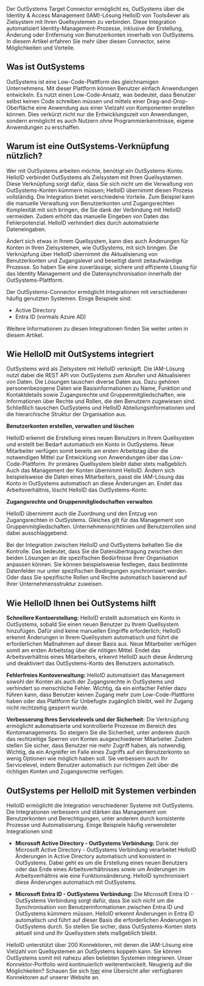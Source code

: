 Der OutSystems Target Connector ermöglicht es, OutSystems über die Identity & Access Management (IAM)-Lösung HelloID von Tools4ever als Zielsystem mit Ihren Quellsystemen zu verbinden. Diese Integration automatisiert Identity-Management-Prozesse, inklusive der Erstellung, Änderung oder Entfernung von Benutzerkonten innerhalb von OutSystems. In diesem Artikel erfahren Sie mehr über diesen Connector, seine Möglichkeiten und Vorteile.

## Was ist OutSystems

OutSystems ist eine Low-Code-Plattform des gleichnamigen Unternehmens. Mit dieser Plattform können Benutzer einfach Anwendungen entwickeln. Es nutzt einen Low-Code-Ansatz, was bedeutet, dass Benutzer selbst keinen Code schreiben müssen und mittels einer Drag-and-Drop-Oberfläche eine Anwendung aus einer Vielzahl von Komponenten erstellen können. Dies verkürzt nicht nur die Entwicklungszeit von Anwendungen, sondern ermöglicht es auch Nutzern ohne Programmierkenntnisse, eigene Anwendungen zu erschaffen.

## Warum ist eine OutSystems-Verknüpfung nützlich?

Wer mit OutSystems arbeiten möchte, benötigt ein OutSystems-Konto. HelloID verbindet OutSystems als Zielsystem mit Ihren Quellsystemen. Diese Verknüpfung sorgt dafür, dass Sie sich nicht um die Verwaltung von OutSystems-Konten kümmern müssen; HelloID übernimmt diesen Prozess vollständig. Die Integration bietet verschiedene Vorteile. Zum Beispiel kann die manuelle Verwaltung von Benutzerkonten und Zugangsrechten Komplexität mit sich bringen, die Sie dank der Verbindung mit HelloID vermeiden. Zudem erhöht das manuelle Eingeben von Daten das Fehlerpotenzial. HelloID verhindert dies durch automatisierte Dateneingaben.

Ändert sich etwas in Ihrem Quellsystem, kann dies auch Änderungen für Konten in Ihren Zielsystemen, wie OutSystems, mit sich bringen. Die Verknüpfung über HelloID übernimmt die Aktualisierung von Benutzerkonten und Zugangslevel und beseitigt damit zeitaufwändige Prozesse. So haben Sie eine zuverlässige, sichere und effiziente Lösung für das Identity Management und die Datensynchronisation innerhalb der OutSystems-Plattform.

Der OutSystems-Connector ermöglicht Integrationen mit verschiedenen häufig genutzten Systemen. Einige Beispiele sind:

* Active Directory
* Entra ID (vormals Azure AD)

Weitere Informationen zu diesen Integrationen finden Sie weiter unten in diesem Artikel.

## Wie HelloID mit OutSystems integriert

OutSystems wird als Zielsystem mit HelloID verknüpft. Die IAM-Lösung nutzt dabei die REST API von OutSystems zum Abrufen und Aktualisieren von Daten. Die Lösungen tauschen diverse Daten aus. Dazu gehören personenbezogene Daten wie Basisinformationen zu Name, Funktion und Kontaktdetails sowie Zugangsrechte und Gruppenmitgliedschaften, wie Informationen über Rechte und Rollen, die den Benutzern zugewiesen sind. Schließlich tauschen OutSystems und HelloID Abteilungsinformationen und die hierarchische Struktur der Organisation aus.

**Benutzerkonten erstellen, verwalten und löschen**

HelloID erkennt die Erstellung eines neuen Benutzers in Ihrem Quellsystem und erstellt bei Bedarf automatisch ein Konto in OutSystems. Neue Mitarbeiter verfügen somit bereits am ersten Arbeitstag über die notwendigen Mittel zur Entwicklung von Anwendungen über das Low-Code-Plattform. Ihr primäres Quellsystem bleibt dabei stets maßgeblich. Auch das Management der Konten übernimmt HelloID. Ändern sich beispielsweise die Daten eines Mitarbeiters, passt die IAM-Lösung das Konto in OutSystems automatisch an diese Änderungen an. Endet das Arbeitsverhältnis, löscht HelloID das OutSystems-Konto.

**Zugangsrechte und Gruppenmitgliedschaften verwalten**

HelloID übernimmt auch die Zuordnung und den Entzug von Zugangsrechten in OutSystems. Gleiches gilt für das Management von Gruppenmitgliedschaften. Unternehmensrichtlinien und Benutzerrollen sind dabei ausschlaggebend.

Bei der Integration zwischen HelloID und OutSystems behalten Sie die Kontrolle. Das bedeutet, dass Sie die Datenübertragung zwischen den beiden Lösungen an die spezifischen Bedürfnisse Ihrer Organisation anpassen können. Sie können beispielsweise festlegen, dass bestimmte Datenfelder nur unter spezifischen Bedingungen synchronisiert werden. Oder dass Sie spezifische Rollen und Rechte automatisch basierend auf Ihrer Unternehmensstruktur zuweisen.

## Wie HelloID Ihnen bei OutSystems hilft

**Schnellere Kontoerstellung:** HelloID erstellt automatisch ein Konto in OutSystems, sobald Sie einen neuen Benutzer zu Ihrem Quellsystem hinzufügen. Dafür sind keine manuellen Eingriffe erforderlich; HelloID erkennt Änderungen in Ihrem Quellsystem automatisch und führt die erforderlichen Maßnahmen auf dieser Basis aus. Neue Mitarbeiter verfügen somit am ersten Arbeitstag über die nötigen Mittel. Endet das Arbeitsverhältnis eines Mitarbeiters, erkennt HelloID auch diese Änderung und deaktiviert das OutSystems-Konto des Benutzers automatisch.

**Fehlerfreies Kontoverwaltung:** HelloID automatisiert das Management sowohl der Konten als auch der Zugangsrechte in OutSystems und verhindert so menschliche Fehler. Wichtig, da ein einfacher Fehler dazu führen kann, dass Benutzer keinen Zugang mehr zum Low-Code-Plattform haben oder das Plattform für Unbefugte zugänglich bleibt, weil ihr Zugang nicht rechtzeitig gesperrt wurde.

**Verbesserung Ihres Servicelevels und der Sicherheit:** Die Verknüpfung ermöglicht automatisierte und kontrollierte Prozesse im Bereich des Kontomanagements. So steigern Sie die Sicherheit, unter anderem durch das rechtzeitige Sperren von Konten ausgeschiedener Mitarbeiter. Zudem stellen Sie sicher, dass Benutzer nie mehr Zugriff haben, als notwendig. Wichtig, da ein Angreifer im Falle eines Zugriffs auf ein Benutzerkonto so wenig Optionen wie möglich haben soll. Sie verbessern auch Ihr Servicelevel, indem Benutzer automatisch zur richtigen Zeit über die richtigen Konten und Zugangsrechte verfügen.

## OutSystems per HelloID mit Systemen verbinden

HelloID ermöglicht die Integration verschiedener Systeme mit OutSystems. Die Integrationen verbessern und stärken das Management von Benutzerkonten und Berechtigungen, unter anderem durch konsistente Prozesse und Automatisierung. Einige Beispiele häufig verwendeter Integrationen sind:

* **Microsoft Active Directory - OutSystems Verbindung:** Dank der Microsoft Active Directory - OutSystems Verbindung verarbeitet HelloID Änderungen in Active Directory automatisch und konsistent in OutSystems. Dabei geht es um die Erstellung eines neuen Benutzers oder das Ende eines Arbeitsverhältnisses sowie um Änderungen im Arbeitsverhältnis wie eine Funktionsänderung. HelloID synchronisiert diese Änderungen automatisch mit OutSystems.

* **Microsoft Entra ID - OutSystems Verbindung:** Die Microsoft Entra ID - OutSystems Verbindung sorgt dafür, dass Sie sich nicht um die Synchronisation von Benutzerinformationen zwischen Entra ID und OutSystems kümmern müssen. HelloID erkennt Änderungen in Entra ID automatisch und führt auf dieser Basis die erforderlichen Änderungen in OutSystems durch. So stellen Sie sicher, dass OutSystems-Konten stets aktuell sind und Ihr Quellsystem stets maßgeblich bleibt.

HelloID unterstützt über 200 Konnektoren, mit denen die IAM-Lösung eine Vielzahl von Quellsystemen an OutSystems koppeln kann. Sie können OutSystems somit mit nahezu allen beliebten Systemen integrieren. Unser Konnektor-Portfolio wird kontinuierlich weiterentwickelt. Neugierig auf die Möglichkeiten? Schauen Sie sich [hier](https://www.tools4ever.nl/connectoren/) eine Übersicht aller verfügbaren Konnektoren auf unserer Website an.
